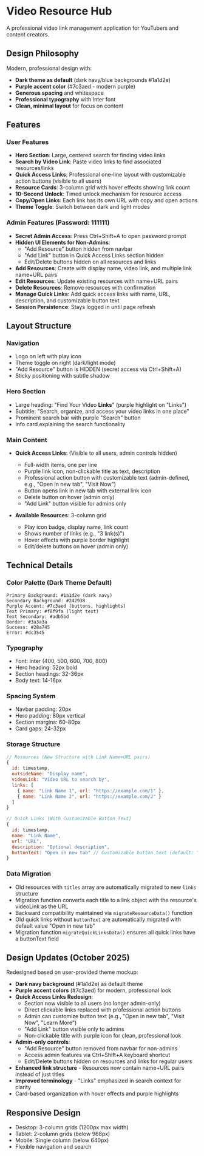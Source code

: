 # Video Resource Hub

A professional video link management application for YouTubers and content creators.

## Design Philosophy

Modern, professional design with:
- **Dark theme as default** (dark navy/blue backgrounds #1a1d2e)
- **Purple accent color** (#7c3aed - modern purple)
- **Generous spacing** and whitespace
- **Professional typography** with Inter font
- **Clean, minimal layout** for focus on content

## Features

### User Features
- **Hero Section**: Large, centered search for finding video links
- **Search by Video Link**: Paste video links to find associated resources/links
- **Quick Access Links**: Professional one-line layout with customizable action buttons (visible to all users)
- **Resource Cards**: 3-column grid with hover effects showing link count
- **10-Second Unlock**: Timed unlock mechanism for resource access
- **Copy/Open Links**: Each link has its own URL with copy and open actions
- **Theme Toggle**: Switch between dark and light modes

### Admin Features (Password: 111111)
- **Secret Admin Access**: Press Ctrl+Shift+A to open password prompt
- **Hidden UI Elements for Non-Admins**: 
  - "Add Resource" button hidden from navbar
  - "Add Link" button in Quick Access Links section hidden
  - Edit/Delete buttons hidden on all resources and links
- **Add Resources**: Create with display name, video link, and multiple link name+URL pairs
- **Edit Resources**: Update existing resources with name+URL pairs
- **Delete Resources**: Remove resources with confirmation
- **Manage Quick Links**: Add quick access links with name, URL, description, and customizable button text
- **Session Persistence**: Stays logged in until page refresh

## Layout Structure

### Navigation
- Logo on left with play icon
- Theme toggle on right (dark/light mode)
- "Add Resource" button is HIDDEN (secret access via Ctrl+Shift+A)
- Sticky positioning with subtle shadow

### Hero Section
- Large heading: "Find Your Video **Links**" (purple highlight on "Links")
- Subtitle: "Search, organize, and access your video links in one place"
- Prominent search bar with purple "Search" button
- Info card explaining the search functionality

### Main Content
- **Quick Access Links**: (Visible to all users, admin controls hidden)
  - Full-width items, one per line
  - Purple link icon, non-clickable title as text, description
  - Professional action button with customizable text (admin-defined, e.g., "Open in new tab", "Visit Now")
  - Button opens link in new tab with external link icon
  - Delete button on hover (admin only)
  - "Add Link" button visible for admins only
  
- **Available Resources**: 3-column grid
  - Play icon badge, display name, link count
  - Shows number of links (e.g., "3 link(s)")
  - Hover effects with purple border highlight
  - Edit/delete buttons on hover (admin only)

## Technical Details

### Color Palette (Dark Theme Default)
```
Primary Background: #1a1d2e (dark navy)
Secondary Background: #242938
Purple Accent: #7c3aed (buttons, highlights)
Text Primary: #f8f9fa (light text)
Text Secondary: #adb5bd
Border: #3a3a3a
Success: #28a745
Error: #dc3545
```

### Typography
- Font: Inter (400, 500, 600, 700, 800)
- Hero heading: 52px bold
- Section headings: 32-36px
- Body text: 14-16px

### Spacing System
- Navbar padding: 20px
- Hero padding: 80px vertical
- Section margins: 60-80px
- Card gaps: 24-32px

### Storage Structure
```javascript
// Resources (New Structure with Link Name+URL pairs)
{
  id: timestamp,
  outsideName: "Display name",
  videoLink: "Video URL to search by",
  links: [
    { name: "Link Name 1", url: "https://example.com/1" },
    { name: "Link Name 2", url: "https://example.com/2" }
  ]
}

// Quick Links (With Customizable Button Text)
{
  id: timestamp,
  name: "Link Name",
  url: "URL",
  description: "Optional description",
  buttonText: "Open in new tab" // Customizable button text (default: "Open in new tab")
}
```

### Data Migration
- Old resources with `titles` array are automatically migrated to new `links` structure
- Migration function converts each title to a link object with the resource's videoLink as the URL
- Backward compatibility maintained via `migrateResourceData()` function
- Old quick links without `buttonText` are automatically migrated with default value "Open in new tab"
- Migration function `migrateQuickLinksData()` ensures all quick links have a buttonText field

## Design Updates (October 2025)

Redesigned based on user-provided theme mockup:
- **Dark navy background** (#1a1d2e) as default theme
- **Purple accent colors** (#7c3aed) for modern, professional look
- **Quick Access Links Redesign**: 
  - Section now visible to all users (no longer admin-only)
  - Direct clickable links replaced with professional action buttons
  - Admin can customize button text (e.g., "Open in new tab", "Visit Now", "Learn More")
  - "Add Link" button visible only to admins
  - Non-clickable title with purple icon for clean, professional look
- **Admin-only controls**: 
  - "Add Resource" button removed from navbar for non-admins
  - Access admin features via Ctrl+Shift+A keyboard shortcut
  - Edit/Delete buttons hidden on resources and links for regular users
- **Enhanced link structure** - Resources now contain name+URL pairs instead of just titles
- **Improved terminology** - "Links" emphasized in search context for clarity
- Card-based organization with hover effects and purple highlights

## Responsive Design

- Desktop: 3-column grids (1200px max width)
- Tablet: 2-column grids (below 968px)
- Mobile: Single column (below 640px)
- Flexible navigation and search

